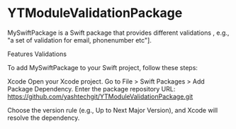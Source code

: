 # YTModuleValidationPackage

MySwiftPackage is a Swift package that provides different validations , e.g., "a set of validation for email, phonenumber etc"].

Features
Validations 

To add MySwiftPackage to your Swift project, follow these steps:


Xcode
Open your Xcode project.
Go to File > Swift Packages > Add Package Dependency.
Enter the package repository URL: https://github.com/yashtechgit/YTModuleValidationPackage.git

Choose the version rule (e.g., Up to Next Major Version), and Xcode will resolve the dependency.

